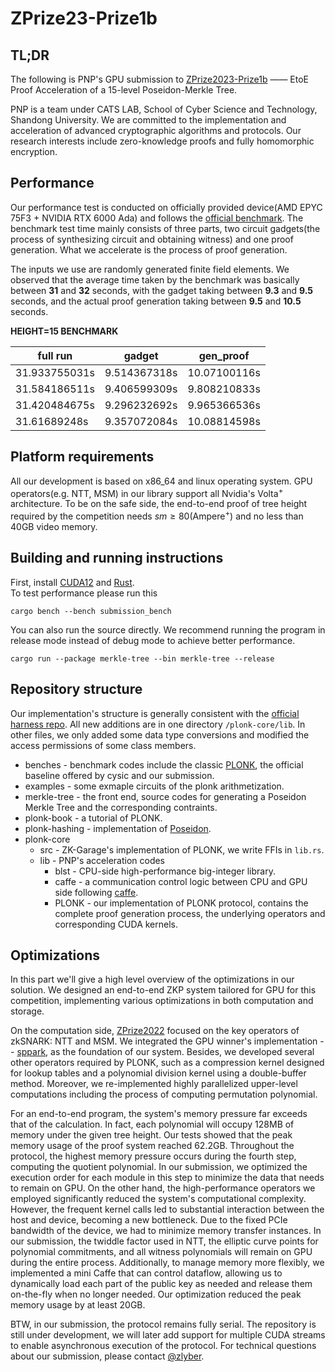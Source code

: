 # ZPrize23-Prize1b
## TL;DR
The following is PNP's GPU submission to [ZPrize2023-Prize1b](https://github.com/cysic-labs/ZPrize-23-Prize1/tree/main/Prize%201B) —— EtoE Proof Acceleration of a 15-level Poseidon-Merkle Tree.  

PNP is a team under CATS LAB, School of Cyber Science and Technology, Shandong University. We are committed to the implementation and acceleration of advanced cryptographic algorithms and protocols. Our research interests include zero-knowledge proofs and fully homomorphic encryption.

## Performance
Our performance test is conducted on officially provided device(AMD EPYC 75F3 + NVIDIA RTX 6000 Ada) and follows the [official benchmark](https://github.com/cysic-labs/ZPrize-23-Prize1/blob/main/Prize%201B/benches/zprize_bench.rs). The benchmark test time mainly consists of three parts, two circuit gadgets(the process of synthesizing circuit and obtaining witness) and one proof generation. What we accelerate is the process of proof generation.  

The inputs we use are randomly generated finite field elements. We observed that the average time taken by the benchmark was basically between **31** and **32** seconds, with the gadget taking between **9.3** and **9.5** seconds, and the actual proof generation taking between **9.5** and **10.5** seconds.  

**HEIGHT=15 BENCHMARK**  

| full run     | gadget     | gen_proof     |
| ------- | ------- | ------- |
| 31.933755031s   | 9.514367318s   | 10.07100116s   |
| 31.584186511s  | 9.406599309s   | 9.808210833s   |
| 31.420484675s   | 9.296232692s   | 9.965366536s   |
| 31.61689248s  | 9.357072084s   | 10.08814598s   |
## Platform requirements
All our development is based on x86_64 and linux operating system. GPU operators(e.g. NTT, MSM) in our library support all Nvidia's Volta<sup>+</sup> architecture. To be on the safe side, the end-to-end proof of tree height required by the competition needs $sm \geq 80$(Ampere<sup>+</sup>) and no less than 40GB video memory.  
## Building and running instructions
First, install [CUDA12](https://developer.nvidia.com/cuda-toolkit-archive) and [Rust](https://www.rust-lang.org/tools/install).  
To test performance please run this  

```cargo bench --bench submission_bench```   

You can also run the source directly. We recommend running the program in release mode instead of debug mode to achieve better performance.  

```cargo run --package merkle-tree --bin merkle-tree --release``` 

## Repository structure
Our implementation's structure is generally consistent with the [official harness repo](https://github.com/cysic-labs/ZPrize-23-Prize1/tree/main/Prize%201B). All new additions are in one directory `/plonk-core/lib`. In other files, we only added some data type conversions and modified the access permissions of some class members. 
* benches - benchmark codes include the classic [PLONK](https://eprint.iacr.org/2019/953.pdf), the official baseline offered by cysic and our submission.
* examples - some exmaple circuits of the plonk arithmetization.
* merkle-tree - the front end, source codes for generating a Poseidon Merkle Tree and the corresponding contraints.
* plonk-book - a tutorial of PLONK.
* plonk-hashing - implementation of [Poseidon](https://eprint.iacr.org/2019/458.pdf).
* plonk-core
  * src - ZK-Garage's implementation of PLONK, we write FFIs in `lib.rs`.
  * lib - PNP's acceleration codes
    * blst -  CPU-side high-performance big-integer library.
    * caffe - a communication control logic between CPU and GPU side following [caffe](http://caffe.berkeleyvision.org/).
    * PLONK - our implementation of PLONK protocol, contains the complete proof generation process, the underlying operators and corresponding CUDA kernels.
   
## Optimizations 
In this part we'll give a high level overview of the optimizations in our solution. We designed an end-to-end ZKP system tailored for GPU for this competition, implementing various optimizations in both computation and storage.   

On the computation side, [ZPrize2022](https://www.zprize.io/blog/zprize-retrospective) focused on the key operators of zkSNARK: NTT and MSM. We integrated the GPU winner's implementation -- [sppark](https://github.com/supranational/sppark), as the foundation of our system. Besides, we developed several other operators required by PLONK, such as a compression kernel designed for lookup tables and a polynomial division kernel using a double-buffer method. Moreover, we re-implemented highly parallelized upper-level computations including the process of computing permutation polynomial.  

For an end-to-end program, the system's memory pressure far exceeds that of the calculation. In fact, each polynomial will occupy 128MB of memory under the given tree height. Our tests showed that the peak memory usage of the proof system reached 62.2GB. Throughout the protocol, the highest memory pressure occurs during the fourth step, computing the quotient polynomial. In our submission, we optimized the execution order for each module in this step to minimize the data that needs to remain on GPU. On the other hand, the high-performance operators we employed significantly reduced the system's computational complexity. However, the frequent kernel calls led to substantial interaction between the host and device, becoming a new bottleneck. Due to the fixed PCIe bandwidth of the device, we had to minimize memory transfer instances. In our submission, the twiddle factor used in NTT, the elliptic curve points for polynomial commitments, and all witness polynomials will remain on GPU during the entire process. Additionally, to manage memory more flexibly, we implemented a mini Caffe that can control dataflow, allowing us to dynamically load each part of the public key as needed and release them on-the-fly when no longer needed. Our optimization reduced the peak memory usage by at least 20GB.  

BTW, in our submission, the protocol remains fully serial. The repository is still under development, we will later add support for multiple CUDA streams to enable asynchronous execution of the protocol. For technical questions about our submission, please contact [@zlyber](https://github.com/zlyber).

